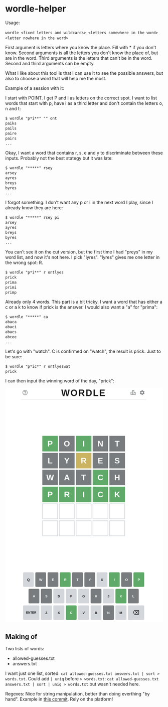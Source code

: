 # wordle-helper

Usage: 

`wordle <fixed letters and wildcards> <letters somewhere in the word> <letter nowhere in the word>`

First argument is letters where you know the place. Fill with \* if you don't know. Second arguments is all the letters you don't know the place of, but are in the word. Third arguments is the letters that can't be in the word. Second and third arguments can be empty.

What I like about this tool is that I can use it to see the possible answers, but also to choose a word that will help me the most.

Example of a session with it:

I start with POINT. I get P and I as letters on the correct spot. I want to list words that start with p, have i as a third letter and don't contain the letters o, n and t:

```shell
$ wordle "p*i**" "" ont
paiks
pails
paire
pairs
...
```

Okay, I want a word that contains r, s, e and y to discriminate between these inputs. Probably not the best stategy but it was late:

```shell
$ wordle "*****" rsey
arsey
ayres
breys
byres
...
```

I forgot something: I don't want any p or i in the next word I play, since I already know they are here:

```shell
$ wordle "*****" rsey pi
arsey
ayres
breys
byres
...
```

You can't see it on the cut version, but the first time I had "preys" in my word list, and now it's not here. I pick "lyres". "lyres" gives me one letter in the wrong spot: R.

```shell
$ wordle "p*i**" r ontlyes
prick
prima
primi
primp
```

Already only 4 words. This part is a bit tricky. I want a word that has either a c or a k to know if prick is the answer. I would also want a "a" for "prima":

```shell
$ wordle "*****" ca 
abaca
abaci
abacs
abcee
...
```

Let's go with "watch". C is confirmed on "watch", the result is prick. Just to be sure:

```shell
$ wordle "p*ic*" r ontlyeswat
prick
```

I can then input the winning word of the day, "prick":

![The game of wordle I played](winning.png)

## Making of

Two lists of words:

- allowed-guesses.txt
- answers.txt

I want just one list, sorted: `cat allowed-guesses.txt answers.txt | sort > words.txt`. Could add `| uniq` before `> words.txt`: `cat allowed-guesses.txt answers.txt | sort | uniq > words.txt` but wasn't needed here.

Regexes: Nice for string manipulation, better than doing everthing "by hand". Example in [this commit](https://github.com/lucas-deangelis/wordle-helper/commit/8df9ad383066afe6f1ddb329fc4cd8a98a7aa878). Rely on the platform!
